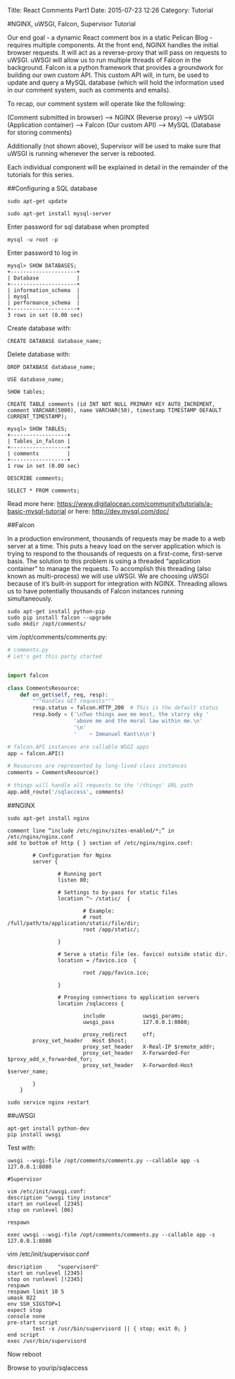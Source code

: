 Title: React Comments Part1
Date: 2015-07-23 12:26
Category: Tutorial

#NGINX, uWSGI, Falcon, Supervisor Tutorial

Our end goal - a dynamic React comment box in a static Pelican Blog - requires multiple components. At the front end, NGINX handles the initial browser requests. It will act as a reverse-proxy that will pass on requests to uWSGI. uWSGI will allow us to run multiple threads of Falcon in the background. Falcon is a python framework that provides a groundwork for building our own custom API. This custom API will, in turn, be used to update and query a MySQL database (which will hold the information used in our comment system, such as comments and emails).

To recap, our comment system will operate like the following:

(Comment submitted in browser) --> NGINX (Reverse proxy) --> uWSGI (Application container) --> Falcon (Our custom API) --> MySQL (Database for storing comments)

Additionally (not shown above), Supervisor will be used to make sure that uWSGI is running whenever the server is rebooted. 

Each individual component will be explained in detail in the remainder of the tutorials for this series.

##Configuring a SQL database

`sudo apt-get update`

`sudo apt-get install mysql-server`

Enter password for sql database when prompted

`mysql -u root -p`

Enter password to log in
```
mysql> SHOW DATABASES;
+---------------------+
| Database            |
+---------------------+
| information_schema  |
| mysql               |
| performance_schema  |
+---------------------+
3 rows in set (0.00 sec)
```
Create database with:

`CREATE DATABASE database_name;`

Delete database with:

`DROP DATABASE database_name;`

`USE database_name;`

`SHOW tables;`
```
CREATE TABLE comments (id INT NOT NULL PRIMARY KEY AUTO_INCREMENT, comment VARCHAR(5000), name VARCHAR(50), timestamp TIMESTAMP DEFAULT CURRENT_TIMESTAMP);
```
```
mysql> SHOW TABLES;
+------------------+
| Tables_in_falcon |
+------------------+
| comments         |
+------------------+
1 row in set (0.00 sec)
```
`DESCRIBE comments;`

`SELECT * FROM comments;`

Read more here: https://www.digitalocean.com/community/tutorials/a-basic-mysql-tutorial or here: http://dev.mysql.com/doc/

##Falcon

In a production environment, thousands of requests may be made to a web server at a time. This puts a heavy load on the server application which is trying to respond to the thousands of requests on a first-come, first-serve basis. The solution to this problem is using a threaded “application container” to manage the requests. To accomplish this threading (also known as multi-process) we will use uWSGI. We are choosing uWSGI because of it’s built-in support for integration with NGINX. Threading allows us to have potentially thousands of Falcon instances running simultaneously.
```
sudo apt-get install python-pip
sudo pip install falcon --upgrade
sudo mkdir /opt/comments/
```
vim /opt/comments/comments.py:

```python
# comments.py
# Let's get this party started


import falcon

class CommentsResource:
    def on_get(self, req, resp):
        """Handles GET requests"""
        resp.status = falcon.HTTP_200  # This is the default status
        resp.body = ('\nTwo things awe me most, the starry sky '
                     'above me and the moral law within me.\n'
                     '\n'
                     '    ~ Immanuel Kant\n\n')

# falcon.API instances are callable WSGI apps
app = falcon.API()

# Resources are represented by long-lived class instances
comments = CommentsResource()

# things will handle all requests to the '/things' URL path
app.add_route('/sqlaccess', comments)
```

##NGINX

```
sudo apt-get install nginx

comment line “include /etc/nginx/sites-enabled/*;” in /etc/nginx/nginx.conf
add to bottom of http { } section of /etc/nginx/nginx.conf:
         
        # Configuration for Nginx
        server {
                
                # Running port
                listen 80;
                        
                # Settings to by-pass for static files 
                location ^~ /static/  {
                
                        # Example:
                        # root /full/path/to/application/static/file/dir;
                        root /app/static/; 

                }
                        
                # Serve a static file (ex. favico) outside static dir.
                location = /favico.ico  {
                
                        root /app/favico.ico;
                
                }
                        
                # Proxying connections to application servers
                location /sqlaccess {
                        
                        include            uwsgi_params;
                        uwsgi_pass         127.0.0.1:8080;
                 
                        proxy_redirect     off;
		proxy_set_header   Host $host;
                        proxy_set_header   X-Real-IP $remote_addr;
                        proxy_set_header   X-Forwarded-For $proxy_add_x_forwarded_for;
                        proxy_set_header   X-Forwarded-Host $server_name;
                        
        }
    } 
```

`sudo service nginx restart`

##uWSGI
```
apt-get install python-dev
pip install uwsgi
```
Test with:

`uwsgi --wsgi-file /opt/comments/comments.py --callable app -s 127.0.0.1:8080`
```
#Supervisor

vim /etc/init/uwsgi.conf:
description "uwsgi tiny instance"
start on runlevel [2345]
stop on runlevel [06]

respawn

exec uwsgi --wsgi-file /opt/comments/comments.py --callable app -s 127.0.0.1:8080
```

vim /etc/init/supervisor.conf
```
description     "supervisord"
start on runlevel [2345]
stop on runlevel [!2345]
respawn
respawn limit 10 5
umask 022
env SSH_SIGSTOP=1
expect stop
console none
pre-start script
        test -x /usr/bin/supervisord || { stop; exit 0; }
end script
exec /usr/bin/supervisord
```

Now reboot

Browse to yourip/sqlaccess
